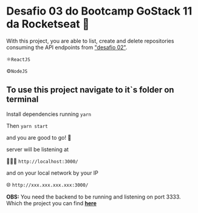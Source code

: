 # Desafio 03 do Bootcamp GoStack 11 da Rocketseat 🚀
With this project, you are able to list, create and delete repositories consuming the API endpoints
from ["desafio 02"](https://github.com/andrefigueira93/gostack11-d02/).

⚛️```ReactJS```

⚙️```NodeJS```

## To use this project navigate to it`s folder on terminal

Install dependencies running ```yarn```

Then ```yarn start```

and you are good to go! 🙂

server will be listening at

🧑🏻‍💻 ```http://localhost:3000/```

and on your local network by your IP

🌐 ```http://xxx.xxx.xxx.xxx:3000/```


**OBS:** You need the backend to be running and listening on port 3333.
Which the project you can find **[here](https://github.com/andrefigueira93/gostack11-d02/)**
